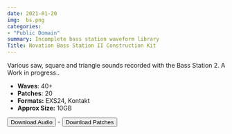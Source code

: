 ```yaml
---
date: 2021-01-20
img:  bs.png
categories: 
- "Public Domain"
summary: Incomplete bass station waveform library
Title: Novation Bass Station II Construction Kit
---
```


Various saw, square and triangle sounds recorded with the Bass Station 2. A Work in progress..

-   **Waves**: 40+
-   **Patches**: 20
-   **Formats:** EXS24, Kontakt
-   **Approx Size:** 10GB

<div class="buttons"> <a href="https://www.dropbox.com/sh/vwnyv2xvl5r99bf/AAAxKJ4PRrcSE1Qt0PlQ0jSHa?dl=0"> <button>Download Audio</button></a> - <a href="https://github.com/publicsamples/Novation-Bass-Station-II-Construction-Kit"> <button>Download Patches</button></a></div>

